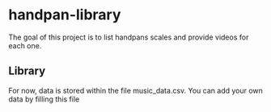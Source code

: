 # handpan-library

The goal of this project is to list handpans scales and provide videos for each one. 

## Library
For now, data is stored within the file music_data.csv. You can add your own data by filling this file

